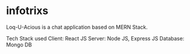 # infotrixs
Loq-U-Acious is a chat application based on MERN Stack.

Tech Stack used
Client: React JS
Server: Node JS, Express JS
Database: Mongo DB
